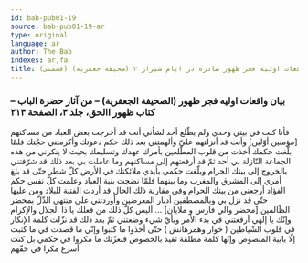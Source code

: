 ```yaml
---
id: bab-pub01-19
source: bab-pub01-19-ar
type: original
language: ar
author: The Bab
indexes: ar,fa
title: بيان واقعات اوليه فجر ظهور صادره در ايام شيراز ۲ (صحيفه جعفريه) (قسمتى)
---
```

### بيان واقعات اوليه فجر ظهور (الصحيفة الجعفرية) – من آثار حضرة الباب – كتاب ظهور االحق، جلد ۳، الصفحة ۲۱۳

فأنا كنت في بيتي وحدي ولم يطّلع أحد لشأني أنت قد أخرجت بعض العباد من مساكنهم \[مؤمنين أوّلين\] وأنت قد أنزلتهم عليّ وألهمتني بعد ذلك حكم دعوتك وأكرمتني حجّتك فلمّا بلّغت حكمك أخذت من قلوب المطّلعين بأمرك عهدك وتسليمك بحيث لا ينكرني من هذه الجماعة النّازلة بي أحد ثمّ قد أرفعتهم إلى مساكنهم وما عاملت بي بعد ذلك قد شرّفتني بالخروج إلى بيتك الحرام وبلّغت حكمي بأيدي ملائكتك في الأرض كلّ شطر حتّى قد بلغ أمري إلى المشرق والمغرب وما بينهما فلمّا نضجت بنية العباد وعلمت كلّ نفس حكم الفؤاد أرجعني من بيتك الحرام وفي مقارنة ذلك الحال قد أردت الفتنة للبلاد ومن عليها حتّى قد نزل بي وبالمصطفين أدبار المعرضين وأوردتني على منتهى الذّلّ بمحضر الظّالمين \[محضر والي فارس و ملايان\] ... أليس كلّ ذلك من فعلك يا ذا الجلال والإكرام وإنّك يا إلهي أرفعتني في بدء الأمر وبأيّ شيء وضعتني ثمّ بعد ذلك قد نزّلت كلمة الإنكار في قلوب الشّياطين ( خوار وهمرهانش ) حتّى أخذوا ما كتبوا وإنّي ما قصدت في ما كتبت إلّا بابية المنصوص وإنّها كلمة مطلقة تقيد بالخصوص فبعزّتك ما مكروا في حكمي بل كنت أسرع مكرا في حقّهم